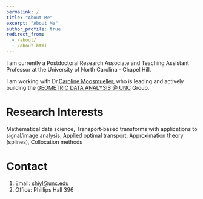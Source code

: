```yaml
---
permalink: /
title: "About Me"
excerpt: "About Me"
author_profile: true
redirect_from: 
  - /about/
  - /about.html
---
```

I am currently a Postdoctoral Research Associate and Teaching Assistant Professor at the University of North Carolina - Chapel Hill.

I am working with Dr.[Caroline Moosmueller](https://math.unc.edu/faculty-member/moosmueller-caroline/), who is leading and actively building the [GEOMETRIC DATA ANALYSIS @ UNC](https://tarheels.live/cmoosm/) Group. 

Research Interests
======
Mathematical data science, Transport-based transforms with applications to signal/image analysis, Applied optimal transport, Approximation theory (splines), Collocation methods

Contact
======
1. Email: [shiyl@unc.edu](mailto:shiyl@unc.edu)
1. Office: Phillips Hall 396




